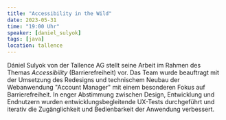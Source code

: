 ```yaml
---
title: "Accessibility in the Wild"
date: 2023-05-31
time: "19:00 Uhr"
speaker: [daniel_sulyok]
tags: [java]
location: tallence
---
```


Dániel Sulyok von der Tallence AG stellt seine Arbeit im Rahmen des Themas *Accessibility* (Barrierefreiheit) vor. Das Team wurde beauftragt mit der Umsetzung des Redesigns und technischem Neubau der Webanwendung "Account Manager" mit einem besonderen Fokus auf Barrierefreiheit. In enger Abstimmung zwischen Design, Entwicklung und Endnutzern wurden entwicklungsbegleitende UX-Tests durchgeführt und iterativ die Zugänglichkeit und Bedienbarkeit der Anwendung verbessert.